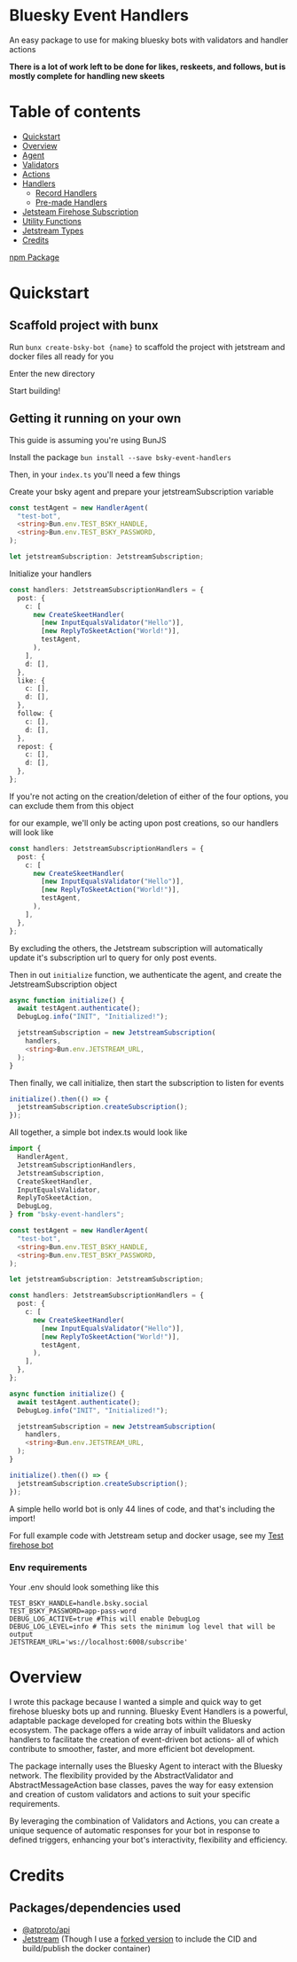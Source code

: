 # Bluesky Event Handlers

An easy package to use for making bluesky bots with validators and handler actions

**There is a lot of work left to be done for likes, reskeets, and follows, but is mostly complete for handling new skeets**

# Table of contents

- [Quickstart](#quickstart)
- [Overview](#overview)
- [Agent](./src/agent/README.md)
- [Validators](./src/validations/README.md)
- [Actions](./src/actions/README.md)
- [Handlers](./src/handlers/README.md)
  - [Record Handlers](./src/handlers/README.md)
  - [Pre-made Handlers](./src/handlers/premade-handlers/README.md)
- [Jetsteam Firehose Subscription](./src/firehose/README.md)
- [Utility Functions](./src/utils/README.md)
- [Jetstream Types](./src/types/README.md)
- [Credits](#credits)

[npm Package](https://www.npmjs.com/package/bsky-event-handlers)

# Quickstart

## Scaffold project with bunx
Run `bunx create-bsky-bot {name}` to scaffold the project with jetstream and docker files all ready for you

Enter the new directory

Start building!

## Getting it running on your own

This guide is assuming you're using BunJS

Install the package
`bun install --save bsky-event-handlers`

Then, in your `index.ts` you'll need a few things

Create your bsky agent and prepare your jetstreamSubscription variable

```typescript
const testAgent = new HandlerAgent(
  "test-bot",
  <string>Bun.env.TEST_BSKY_HANDLE,
  <string>Bun.env.TEST_BSKY_PASSWORD,
);

let jetstreamSubscription: JetstreamSubscription;
```

Initialize your handlers

```typescript
const handlers: JetstreamSubscriptionHandlers = {
  post: {
    c: [
      new CreateSkeetHandler(
        [new InputEqualsValidator("Hello")],
        [new ReplyToSkeetAction("World!")],
        testAgent,
      ),
    ],
    d: [],
  },
  like: {
    c: [],
    d: [],
  },
  follow: {
    c: [],
    d: [],
  },
  repost: {
    c: [],
    d: [],
  },
};
```

If you're not acting on the creation/deletion of either of the four options, you can exclude them from this object

for our example, we'll only be acting upon post creations, so our handlers will look like

```typescript
const handlers: JetstreamSubscriptionHandlers = {
  post: {
    c: [
      new CreateSkeetHandler(
        [new InputEqualsValidator("Hello")],
        [new ReplyToSkeetAction("World!")],
        testAgent,
      ),
    ],
  },
};
```

By excluding the others, the Jetstream subscription will automatically update it's subscription url to query for only post events.

Then in out `initialize` function, we authenticate the agent, and create the JetstreamSubscription object

```typescript
async function initialize() {
  await testAgent.authenticate();
  DebugLog.info("INIT", "Initialized!");

  jetstreamSubscription = new JetstreamSubscription(
    handlers,
    <string>Bun.env.JETSTREAM_URL,
  );
}
```

Then finally, we call initialize, then start the subscription to listen for events

```typescript
initialize().then(() => {
  jetstreamSubscription.createSubscription();
});
```

All together, a simple bot index.ts would look like

```typescript
import {
  HandlerAgent,
  JetstreamSubscriptionHandlers,
  JetstreamSubscription,
  CreateSkeetHandler,
  InputEqualsValidator,
  ReplyToSkeetAction,
  DebugLog,
} from "bsky-event-handlers";

const testAgent = new HandlerAgent(
  "test-bot",
  <string>Bun.env.TEST_BSKY_HANDLE,
  <string>Bun.env.TEST_BSKY_PASSWORD,
);

let jetstreamSubscription: JetstreamSubscription;

const handlers: JetstreamSubscriptionHandlers = {
  post: {
    c: [
      new CreateSkeetHandler(
        [new InputEqualsValidator("Hello")],
        [new ReplyToSkeetAction("World!")],
        testAgent,
      ),
    ],
  },
};

async function initialize() {
  await testAgent.authenticate();
  DebugLog.info("INIT", "Initialized!");

  jetstreamSubscription = new JetstreamSubscription(
    handlers,
    <string>Bun.env.JETSTREAM_URL,
  );
}

initialize().then(() => {
  jetstreamSubscription.createSubscription();
});
```

A simple hello world bot is only 44 lines of code, and that's including the import!

For full example code with Jetstream setup and docker usage, see my [Test firehose bot](https://github.com/juni-b-queer/test-firehose-bot)

### Env requirements

Your .env should look something like this

```.env
TEST_BSKY_HANDLE=handle.bsky.social
TEST_BSKY_PASSWORD=app-pass-word
DEBUG_LOG_ACTIVE=true #This will enable DebugLog
DEBUG_LOG_LEVEL=info # This sets the minimum log level that will be output
JETSTREAM_URL='ws://localhost:6008/subscribe'
```

# Overview

I wrote this package because I wanted a simple and quick way to get firehose bluesky bots up and running.
Bluesky Event Handlers is a powerful, adaptable package developed for creating bots within the Bluesky ecosystem. The package offers a wide array of inbuilt validators and action handlers to facilitate the creation of event-driven bot actions- all of which contribute to smoother, faster, and more efficient bot development.

The package internally uses the Bluesky Agent to interact with the Bluesky network. The flexibility provided by the AbstractValidator and AbstractMessageAction base classes, paves the way for easy extension and creation of custom validators and actions to suit your specific requirements.

By leveraging the combination of Validators and Actions, you can create a unique sequence of automatic responses for your bot in response to defined triggers, enhancing your bot's interactivity, flexibility and efficiency.

# Credits

## Packages/dependencies used

- [@atproto/api](https://www.npmjs.com/package/@atproto/api)
- [Jetstream](https://github.com/ericvolp12/jetstream) (Though I use a [forked version](https://github.com/juni-b-queer/jetstream) to include the CID and build/publish the docker container)

